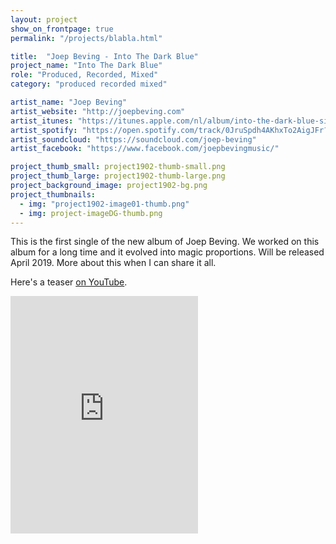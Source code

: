 ```yaml
---
layout: project
show_on_frontpage: true
permalink: "/projects/blabla.html"

title:  "Joep Beving - Into The Dark Blue"
project_name: "Into The Dark Blue"
role: "Produced, Recorded, Mixed"
category: "produced recorded mixed"

artist_name: "Joep Beving"
artist_website: "http://joepbeving.com"
artist_itunes: "https://itunes.apple.com/nl/album/into-the-dark-blue-single/1449231877?l=en"
artist_spotify: "https://open.spotify.com/track/0JruSpdh4AKhxTo2AigJFr?si=SA3WKHAnTaydua_bbG1ptA"
artist_soundcloud: "https://soundcloud.com/joep-beving"
artist_facebook: "https://www.facebook.com/joepbevingmusic/"

project_thumb_small: project1902-thumb-small.png
project_thumb_large: project1902-thumb-large.png
project_background_image: project1902-bg.png
project_thumbnails:
  - img: "project1902-image01-thumb.png"
  - img: project-imageDG-thumb.png
---
```


This is the first single of the new album of Joep Beving. We worked on this album for a long time and it evolved into magic proportions. Will be released April 2019. More about this when I can share it all.

Here's a teaser [on YouTube](https://www.youtube.com/watch?v=TKRBbc4uooM).

<iframe src="https://open.spotify.com/embed/track/0JruSpdh4AKhxTo2AigJFr" width="300" height="380" frameborder="0" allowtransparency="true" allow="encrypted-media"></iframe>
